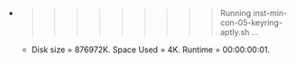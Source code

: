 * >>>>>>>>> Running inst-min-con-05-keyring-aptly.sh ...
  * Disk size = 876972K. Space Used = 4K. Runtime = 00:00:00:01.
